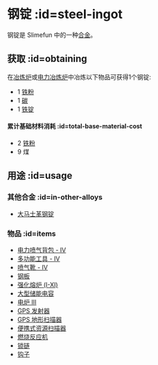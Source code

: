 # 钢锭 :id=steel-ingot

钢锭是 Slimefun 中的一种[合金](/Ingots#alloys)。

## 获取 :id=obtaining

在[冶炼炉](/Smeltery)或[电力冶炼炉](/Electric-Smeltery)中冶炼以下物品可获得1个钢锭:

* 1 [铁粉](/Iron-Dust)
* 1 [碳](/Carbon)
* 1 [铁锭](/Iron-Ingot)

#### 累计基础材料消耗 :id=total-base-material-cost 

* 2 [铁粉](/Iron-Dust)
* 9 煤

## 用途 :id=usage

### 其他合金 :id=in-other-alloys

* [大马士革钢锭](/Damascus-Steel-Ingot)

### 物品 :id=items

* [电力喷气背包 - IV](/Jetpacks)
* [多功能工具 - IV](/Multi-Tools)
* [喷气靴 - IV](/Jet-Boots)
* [钢板](/Miscellaneous-Items)
* [强化熔炉 (I-XI)](/Enhanced-Furnaces)
* [大型储能电容](/Energy-Capacitors)
* [电炉 III](/Electric-Furnace)
* [GPS 发射器](/GPS-Transmitter)
* [GPS 地形扫描器](/GPS-Geo-Scanner)
* [便携式资源扫描器](/Portable-Geo-Scanner)
* [燃烧反应机](/Combustion-Reactor)
* [锁链](/Miscellaneous-Items)
* [钩子](/Miscellaneous-Items)

